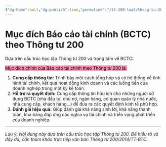 ```yaml
---
{"dg-home":null,"dg-publish":true,"permalink":"/tt-200-luat/thong-tu-200/muc-dich-bctc/","dgPassFrontmatter":true,"noteIcon":""}
---
```



# Mục đích Báo cáo tài chính (BCTC) theo Thông tư 200

Dựa trên cấu trúc học tập Thông tư 200 và trọng tâm về BCTC:

<mark style="background: #FF5582A6;">Mục đích chính của Báo cáo tài chính theo Thông tư 200 là:

1.  **Cung cấp thông tin:** Trình bày một cách tổng hợp và có hệ thống về tình hình tài chính, kết quả hoạt động kinh doanh và các luồng tiền của doanh nghiệp trong một kỳ kế toán.
2.  **Hỗ trợ ra quyết định:** Cung cấp thông tin hữu ích cho những người sử dụng BCTC (nhà đầu tư, chủ nợ, ngân hàng, cơ quan quản lý nhà nước, nhà cung cấp, khách hàng...) để đưa ra các quyết định kinh tế phù hợp.
3.  **Đánh giá hiệu quả:** Giúp đánh giá khả năng sinh lời, khả năng thanh toán, khả năng đáp ứng các nghĩa vụ tài chính và triển vọng phát triển của doanh nghiệp.</mark>

---
*Lưu ý: Nội dung này dựa trên cấu trúc học tập Thông tư 200. Để hiểu rõ và đầy đủ, cần tham khảo trực tiếp văn bản Thông tư 200/2014/TT-BTC.*